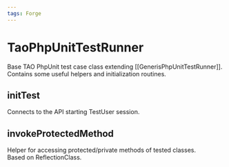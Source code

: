 ```yaml
---
tags: Forge
---
```


TaoPhpUnitTestRunner
====================

Base TAO PhpUnit test case class extending [[GenerisPhpUnitTestRunner]]. Contains some useful helpers and initialization routines.

initTest
--------

Connects to the API starting TestUser session.

invokeProtectedMethod
---------------------

Helper for accessing protected/private methods of tested classes.\
Based on ReflectionClass.

